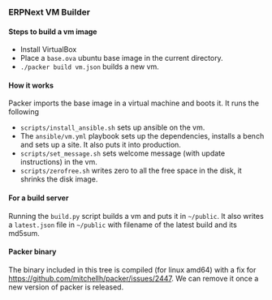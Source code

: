 ### ERPNext VM Builder

#### Steps to build a vm image

* Install VirtualBox
* Place a `base.ova` ubuntu base image in the current directory.
* `./packer build vm.json` builds a new vm.

#### How it works

Packer imports the base image in a virtual machine and boots it. It runs the following

* `scripts/install_ansible.sh` sets up ansible on the vm.
* The `ansible/vm.yml` playbook sets up the dependencies, installs a bench and sets up a site. It also puts it into production.
* `scripts/set_message.sh` sets welcome message (with update instructions) in the vm.
* `scripts/zerofree.sh` writes zero to all the free space in the disk, it shrinks the disk image.

#### For a build server

Running the `build.py` script builds a vm and puts it in `~/public`. It also writes a `latest.json` file in `~/public` with filename of the latest build and its md5sum.

#### Packer binary

The binary included in this tree is compiled (for linux amd64) with a fix for https://github.com/mitchellh/packer/issues/2447. We can remove it once a new version of packer is released.

